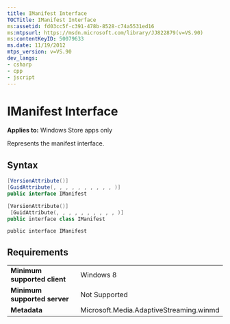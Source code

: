 ```yaml
---
title: IManifest Interface
TOCTitle: IManifest Interface
ms:assetid: fd03cc5f-c391-478b-8528-c74a5531ed16
ms:mtpsurl: https://msdn.microsoft.com/library/JJ822879(v=VS.90)
ms:contentKeyID: 50079633
ms.date: 11/19/2012
mtps_version: v=VS.90
dev_langs:
- csharp
- cpp
- jscript
---
```


# IManifest Interface

**Applies to:** Windows Store apps only

Represents the manifest interface.

## Syntax

```csharp
[VersionAttribute()]
[GuidAttribute(, , , , , , , , , , )]
public interface IManifest
```

```cpp
[VersionAttribute()]
 [GuidAttribute(, , , , , , , , , , )]
public interface class IManifest
```

```jscript
public interface IManifest
```

## Requirements

|||
|--- |--- |
|**Minimum supported client**|Windows 8|
|**Minimum supported server**|Not Supported|
|**Metadata**|Microsoft.Media.AdaptiveStreaming.winmd|
